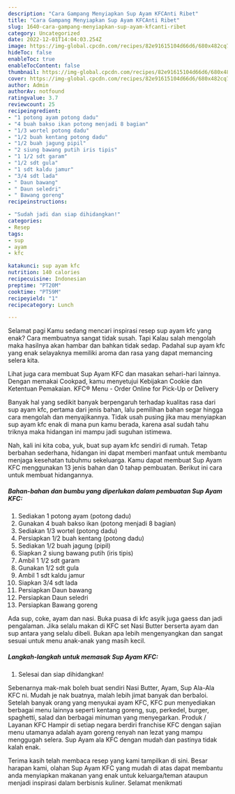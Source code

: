```yaml
---
description: "Cara Gampang Menyiapkan Sup Ayam KFCAnti Ribet"
title: "Cara Gampang Menyiapkan Sup Ayam KFCAnti Ribet"
slug: 1640-cara-gampang-menyiapkan-sup-ayam-kfcanti-ribet
category: Uncategorized
date: 2022-12-01T14:04:03.254Z
image: https://img-global.cpcdn.com/recipes/82e91615104d66d6/680x482cq70/sup-ayam-kfc-foto-resep-utama.jpg
hideToc: false
enableToc: true
enableTocContent: false
thumbnail: https://img-global.cpcdn.com/recipes/82e91615104d66d6/680x482cq70/sup-ayam-kfc-foto-resep-utama.jpg
cover: https://img-global.cpcdn.com/recipes/82e91615104d66d6/680x482cq70/sup-ayam-kfc-foto-resep-utama.jpg
author: Admin
authorAv: notfound
ratingvalue: 3.7
reviewcount: 25
recipeingredient:
- "1 potong ayam potong dadu"
- "4 buah bakso ikan potong menjadi 8 bagian"
- "1/3 wortel potong dadu"
- "1/2 buah kentang potong dadu"
- "1/2 buah jagung pipil"
- "2 siung bawang putih iris tipis"
- "1 1/2 sdt garam"
- "1/2 sdt gula"
- "1 sdt kaldu jamur"
- "3/4 sdt lada"
- " Daun bawang"
- " Daun seledri"
- " Bawang goreng"
recipeinstructions:

- "Sudah jadi dan siap dihidangkan!"
categories:
- Resep
tags:
- sup
- ayam
- kfc

katakunci: sup ayam kfc 
nutrition: 140 calories
recipecuisine: Indonesian
preptime: "PT20M"
cooktime: "PT59M"
recipeyield: "1"
recipecategory: Lunch

---
```



Selamat pagi Kamu sedang mencari inspirasi resep sup ayam kfc yang enak? Cara membuatnya sangat tidak susah. Tapi Kalau salah mengolah maka hasilnya akan hambar dan bahkan tidak sedap. Padahal sup ayam kfc yang enak selayaknya memiliki aroma dan rasa yang dapat memancing selera kita.


Lihat juga cara membuat Sup Ayam KFC dan masakan sehari-hari lainnya. Dengan memakai Cookpad, kamu menyetujui Kebijakan Cookie dan Ketentuan Pemakaian. KFC® Menu - Order Online for Pick-Up or Delivery

Banyak hal yang sedikit banyak berpengaruh terhadap kualitas rasa dari sup ayam kfc, pertama dari jenis bahan, lalu pemilihan bahan segar hingga cara mengolah dan menyajikannya. Tidak usah pusing jika mau menyiapkan sup ayam kfc enak di mana pun kamu berada, karena asal sudah tahu triknya maka hidangan ini mampu jadi suguhan istimewa.


Nah, kali ini kita coba, yuk, buat sup ayam kfc sendiri di rumah. Tetap berbahan sederhana, hidangan ini dapat memberi manfaat untuk membantu menjaga kesehatan tubuhmu sekeluarga. Kamu dapat membuat Sup Ayam KFC menggunakan 13 jenis bahan dan 0 tahap pembuatan. Berikut ini cara untuk membuat hidangannya.

<!--inarticleads1-->

##### Bahan-bahan dan bumbu yang diperlukan dalam pembuatan Sup Ayam KFC:

1. Sediakan 1 potong ayam (potong dadu)
1. Gunakan 4 buah bakso ikan (potong menjadi 8 bagian)
1. Sediakan 1/3 wortel (potong dadu)
1. Persiapkan 1/2 buah kentang (potong dadu)
1. Sediakan 1/2 buah jagung (pipil)
1. Siapkan 2 siung bawang putih (iris tipis)
1. Ambil 1 1/2 sdt garam
1. Gunakan 1/2 sdt gula
1. Ambil 1 sdt kaldu jamur
1. Siapkan 3/4 sdt lada
1. Persiapkan  Daun bawang
1. Persiapkan  Daun seledri
1. Persiapkan  Bawang goreng


Ada sup, coke, ayam dan nasi. Buka puasa di kfc asyik juga gaess dan jadi pengalaman. Jika selalu makan di KFC set Nasi Butter berserta ayam dan sup antara yang selalu dibeli. Bukan apa lebih mengenyangkan dan sangat sesuai untuk menu anak-anak yang masih kecil. 

<!--inarticleads2-->

##### Langkah-langkah untuk memasak Sup Ayam KFC:


1. Selesai dan siap dihidangkan!

Sebenarnya mak-mak boleh buat sendiri Nasi Butter, Ayam, Sup Ala-Ala KFC ni. Mudah je nak buatnya, malah lebih jimat banyak dan berbaloi. Setelah banyak orang yang menyukai ayam KFC, KFC pun menyediakan berbagai menu lainnya seperti kentang goreng, sup, perkedel, burger, spaghetti, salad dan berbagai minuman yang menyegarkan. Produk / Layanan KFC Hampir di setiap negara berdiri franchise KFC dengan sajian menu utamanya adalah ayam goreng renyah nan lezat yang mampu menggugah selera. Sup Ayam ala KFC dengan mudah dan pastinya tidak kalah enak. 

Terima kasih telah membaca resep yang kami tampilkan di sini. Besar harapan kami, olahan Sup Ayam KFC yang mudah di atas dapat membantu anda menyiapkan makanan yang enak untuk keluarga/teman ataupun menjadi inspirasi dalam berbisnis kuliner. Selamat menikmati
